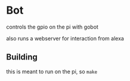 # Bot

controls the gpio on the pi with gobot

also runs a webserver for interaction from alexa

## Building

this is meant to run on the pi, so `make`
